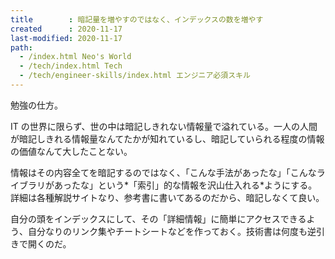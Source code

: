```yaml
---
title        : 暗記量を増やすのではなく、インデックスの数を増やす
created      : 2020-11-17
last-modified: 2020-11-17
path:
  - /index.html Neo's World
  - /tech/index.html Tech
  - /tech/engineer-skills/index.html エンジニア必須スキル
---
```


勉強の仕方。

IT の世界に限らず、世の中は暗記しきれない情報量で溢れている。一人の人間が暗記しきれる情報量なんてたかが知れているし、暗記していられる程度の情報の価値なんて大したことない。

情報はその内容全てを暗記するのではなく、「こんな手法があったな」「こんなライブラリがあったな」という*「索引」的な情報を沢山仕入れる*ようにする。詳細は各種解説サイトなり、参考書に書いてあるのだから、暗記しなくて良い。

自分の頭をインデックスにして、その「詳細情報」に簡単にアクセスできるよう、自分なりのリンク集やチートシートなどを作っておく。技術書は何度も逆引きで開くのだ。
